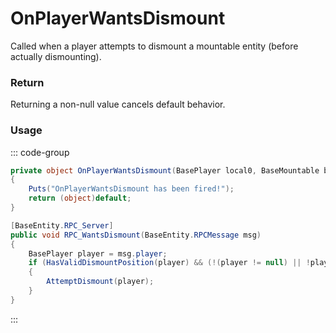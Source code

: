 # OnPlayerWantsDismount
<Badge type="info" text="Player"/><Badge type="danger" text="Carbon Compatible"/><Badge type="warning" text="Oxide Compatible"/>
Called when a player attempts to dismount a mountable entity (before actually dismounting).

### Return
Returning a non-null value cancels default behavior.

### Usage
::: code-group
```csharp [Example]
private object OnPlayerWantsDismount(BasePlayer local0, BaseMountable baseMountable)
{
	Puts("OnPlayerWantsDismount has been fired!");
	return (object)default;
}
```
```csharp [Source — Assembly-CSharp @ BaseMountable]
[BaseEntity.RPC_Server]
public void RPC_WantsDismount(BaseEntity.RPCMessage msg)
{
	BasePlayer player = msg.player;
	if (HasValidDismountPosition(player) && (!(player != null) || !player.IsRestrained))
	{
		AttemptDismount(player);
	}
}

```
:::
